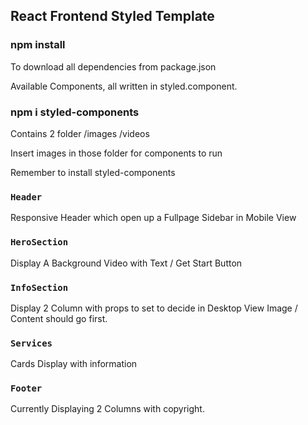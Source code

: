 ## React Frontend Styled Template

### npm install

To download all dependencies from package.json

Available Components, all written in styled.component.

### npm i styled-components

Contains 2 folder
/images
/videos

Insert images in those folder for components to run

Remember to install styled-components

### `Header`

Responsive Header which open up a Fullpage Sidebar in Mobile View<br/>

### `HeroSection`

Display A Background Video with Text / Get Start Button<br/>

### `InfoSection`

Display 2 Column with props to set to decide in Desktop View Image / Content should go first. <br/>

### `Services`

Cards Display with information <br/>

### `Footer`

Currently Displaying 2 Columns with copyright. <br/>
